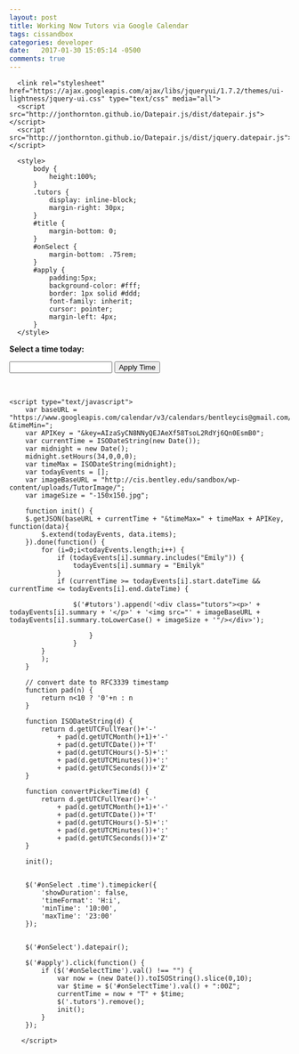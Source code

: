 ```yaml
---
layout: post
title: Working Now Tutors via Google Calendar
tags: cissandbox
categories: developer
date:   2017-01-30 15:05:14 -0500
comments: true
--- 
```

 
<html>
  <head>
    <title>Working Now Tutors</title>
      <meta charset='utf-8' />
      <script
              src="https://code.jquery.com/jquery-2.2.4.min.js"
              integrity="sha256-BbhdlvQf/xTY9gja0Dq3HiwQF8LaCRTXxZKRutelT44="
              crossorigin="anonymous"></script>
      <script src="https://cdnjs.cloudflare.com/ajax/libs/jquery-timepicker/1.10.0/jquery.timepicker.min.js"></script>
      <link rel="stylesheet" href="https://cdnjs.cloudflare.com/ajax/libs/jquery-timepicker/1.10.0/jquery.timepicker.min.css" />
      <script src="https://cdnjs.cloudflare.com/ajax/libs/bootstrap-datepicker/1.6.4/js/bootstrap-datepicker.min.js"></script>
      <link rel="stylesheet" type="text/css" href="https://cdnjs.cloudflare.com/ajax/libs/bootstrap-datepicker/1.5.0/css/bootstrap-datepicker.standalone.css">

      <link rel="stylesheet" href="https://ajax.googleapis.com/ajax/libs/jqueryui/1.7.2/themes/ui-lightness/jquery-ui.css" type="text/css" media="all">
      <script src="http://jonthornton.github.io/Datepair.js/dist/datepair.js"></script>
      <script src="http://jonthornton.github.io/Datepair.js/dist/jquery.datepair.js"></script>

      <style>
          body {
              height:100%;
          }
          .tutors {
              display: inline-block;
              margin-right: 30px;
          }
          #title {
              margin-bottom: 0;
          }
          #onSelect {
              margin-bottom: .75rem;
          }
          #apply {
              padding:5px;
              background-color: #fff;
              border: 1px solid #ddd;
              font-family: inherit;
              cursor: pointer;
              margin-left: 4px;
          }
      </style>
  </head>
   <body>
   <p id="title"><b>Select a time today:</b></p>
    <p id="onSelect">
        <input id="onSelectTime" type="text" class="time start" />
        <button id="apply">Apply Time</button>
    </p>
    <br />
    <p id="tutors"></p>

    <script type="text/javascript">
        var baseURL = "https://www.googleapis.com/calendar/v3/calendars/bentleycis@gmail.com/events?&timeMin=";
        var APIKey = "&key=AIzaSyCN8NNyQEJAeXf58TsoL2RdYj6Qn0EsmB0";
        var currentTime = ISODateString(new Date());
        var midnight = new Date();
        midnight.setHours(34,0,0,0);
        var timeMax = ISODateString(midnight);
        var todayEvents = [];
        var imageBaseURL = "http://cis.bentley.edu/sandbox/wp-content/uploads/TutorImage/";
        var imageSize = "-150x150.jpg";

        function init() {
        $.getJSON(baseURL + currentTime + "&timeMax=" + timeMax + APIKey, function(data){
            $.extend(todayEvents, data.items);
        }).done(function() {
            for (i=0;i<todayEvents.length;i++) {
                if (todayEvents[i].summary.includes("Emily")) {
                    todayEvents[i].summary = "Emilyk"
                }
                if (currentTime >= todayEvents[i].start.dateTime && currentTime <= todayEvents[i].end.dateTime) {
 
                    $('#tutors').append('<div class="tutors"><p>' + todayEvents[i].summary + '</p>' + '<img src="' + imageBaseURL + todayEvents[i].summary.toLowerCase() + imageSize + '"/></div>');

                        }
                    }
            }
            );
        }

        // convert date to RFC3339 timestamp
        function pad(n) {
            return n<10 ? '0'+n : n
        }

        function ISODateString(d) {
            return d.getUTCFullYear()+'-'
                + pad(d.getUTCMonth()+1)+'-'
                + pad(d.getUTCDate())+'T'
                + pad(d.getUTCHours()-5)+':'
                + pad(d.getUTCMinutes())+':'
                + pad(d.getUTCSeconds())+'Z'
        }

        function convertPickerTime(d) {
            return d.getUTCFullYear()+'-'
                + pad(d.getUTCMonth()+1)+'-'
                + pad(d.getUTCDate())+'T'
                + pad(d.getUTCHours()-5)+':'
                + pad(d.getUTCMinutes())+':'
                + pad(d.getUTCSeconds())+'Z'
        }

        init();


        $('#onSelect .time').timepicker({
            'showDuration': false,
            'timeFormat': 'H:i',
            'minTime': '10:00',
            'maxTime': '23:00'
        });


        $('#onSelect').datepair();

        $('#apply').click(function() {
            if ($('#onSelectTime').val() !== "") {
                var now = (new Date()).toISOString().slice(0,10);
                var $time = $('#onSelectTime').val() + ":00Z";
                currentTime = now + "T" + $time;
                $('.tutors').remove();
                init();
            }
        });

       </script>
  </body>
</html>